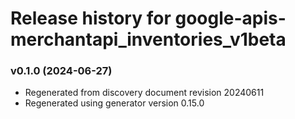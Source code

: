 # Release history for google-apis-merchantapi_inventories_v1beta

### v0.1.0 (2024-06-27)

* Regenerated from discovery document revision 20240611
* Regenerated using generator version 0.15.0

